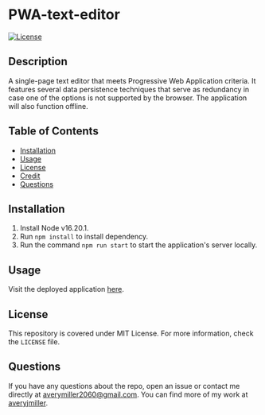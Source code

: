 # PWA-text-editor
[![License](https://img.shields.io/badge/License-MIT-yellow.svg)](https://opensource.org/licenses/MIT)

## Description
A single-page text editor that meets Progressive Web Application criteria. It features several data persistence techniques that serve as redundancy in case one of the options is not supported by the browser. The application will also function offline.

## Table of Contents
- [Installation](#installation)
- [Usage](#usage)
- [License](#license)
- [Credit](#credit)
- [Questions](#questions)

## Installation
1. Install Node v16.20.1.
2. Run `npm install` to install dependency.
3. Run the command `npm run start` to start the application's server locally.

## Usage
Visit the deployed application [here](https://fathomless-meadow-23977-e325636682a3.herokuapp.com/).

## License
This repository is covered under MIT License. For more information, check the `LICENSE` file.

## Questions
If you have any questions about the repo, open an issue 
or contact me directly at averymiller2060@gmail.com. You can find 
more of my work at [averyjmiller](https://github.com/averyjmiller).
